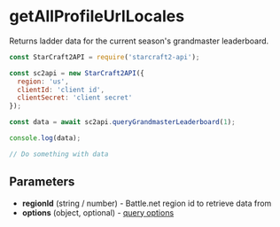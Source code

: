 # getAllProfileUrlLocales

Returns ladder data for the current season's grandmaster leaderboard.

```js
const StarCraft2API = require('starcraft2-api');

const sc2api = new StarCraft2API({
  region: 'us',
  clientId: 'client id',
  clientSecret: 'client secret'
});

const data = await sc2api.queryGrandmasterLeaderboard(1);

console.log(data);

// Do something with data

```

## Parameters

* **regionId** (string / number) - Battle.net region id to retrieve data from
* **options** (object, optional) - [query options](https://blizzapi.lukem.net/docs/usage/query.html#query-options)